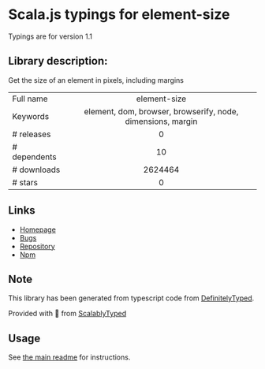 
# Scala.js typings for element-size

Typings are for version 1.1

## Library description:
Get the size of an element in pixels, including margins

|                    |                 |
| ------------------ | :-------------: |
| Full name          | element-size |
| Keywords           | element, dom, browser, browserify, node, dimensions, margin |
| # releases         | 0 |
| # dependents       | 10 |
| # downloads        | 2624464 |
| # stars            | 0 |

## Links
- [Homepage](https://github.com/hughsk/element-size)
- [Bugs](https://github.com/hughsk/element-size/issues)
- [Repository](https://github.com/hughsk/element-size)
- [Npm](https://www.npmjs.com/package/element-size)
    


## Note
This library has been generated from typescript code from [DefinitelyTyped](https://definitelytyped.org).

Provided with :purple_heart: from [ScalablyTyped](https://github.com/oyvindberg/ScalablyTyped)

## Usage
See [the main readme](../../readme.md) for instructions.


